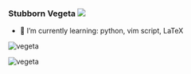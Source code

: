 ### Stubborn Vegeta <img src="https://visitor-badge.glitch.me/badge?page_id=demonlord1997"/>


- 🌱 I’m currently learning: python, vim script, LaTeX


<!--### WeChat official Accounts-->
<!--<p align="center"><img  src="vegeta19.jpg" width="30%" height="30%"></p><h6 align="center">Vegeta19</h6>-->
<!--
**demonlord1997/demonlord1997** is a ✨ _special_ ✨ repository because its `README.md` (this file) appears on your GitHub profile.

Here are some ideas to get you started:

- 🔭 I’m currently working on ...
- 👯 I’m looking to collaborate on ...
- 🤔 I’m looking for help with ...
- 💬 Ask me about ...
- 📫 How to reach me: ...
- 😄 Pronouns: ...
- ⚡ Fun fact: ...
-->

![vegeta](https://github-readme-stats.vercel.app/api/top-langs/?username=demonlord1997&layout=compact&hide=html)


![vegeta](https://github-readme-stats.vercel.app/api?username=demonlord1997&show_icons=true)

